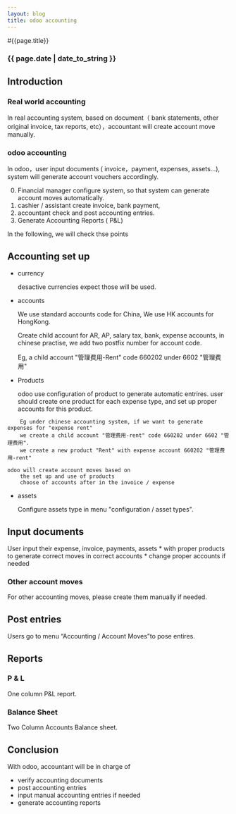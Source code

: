 ```yaml
---
layout: blog
title: odoo accounting
---
```


#{{page.title}}

### {{ page.date | date_to_string }}

## Introduction

### Real world accounting
In real accounting system, based on document（ bank statements, other original invoice, tax reports, etc），accountant will create account move manually.

### odoo accounting
In odoo，user input documents ( invoice，payment, expenses, assets...), system will generate account vouchers accordingly.

0. Financial manager configure system, so that system can generate account moves automatically.
1. cashier / assistant create invoice, bank payment,
2. accountant check and post accounting entries.
3. Generate Accounting Reports ( P&L)

In the following, we will check thse points

## Accounting set up

* currency

	desactive currencies expect those will be used.
* accounts

	We use standard accounts code for China,
	We use HK accounts for HongKong.

	Create child account for AR, AP, salary tax, bank, expense accounts, in chinese practise, we add two postfix number for account code.
	
	Eg, a child account "管理费用-Rent" code 660202 under 6602 "管理费用"

* Products

	odoo use configuration of product to generate automatic entrires.
	user should create one product for each expense type, and set up proper accounts for this product.

```
	Eg under chinese accounting system, if we want to generate expenses for "expense rent"
	we create a child account "管理费用-rent" code 660202 under 6602 "管理费用".
	we create a new product "Rent" with expense account 660202 "管理费用-rent"
```
	odoo will create account moves based on
		the set up and use of products
		choose of accounts after in the invoice / expense
	
* assets

	Configure assets type in menu "configuration / asset types".

## Input documents
User input their expense, invoice, payments, assets
	* with proper products to generate correct moves in correct accounts
	* change proper accounts if needed

### Other account moves 
For other accounting moves,
	please create them manually if needed.

## Post entries
Users go to menu “Accounting / Account Moves”to pose entires. 

## Reports

### P & L
One column P&L report.

### Balance Sheet
Two Column Accounts Balance sheet.

## Conclusion

With odoo, accountant will be in charge of

* verify accounting documents
* post accounting entries
* input manual accounting entries if needed
* generate accounting reports

